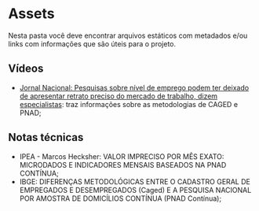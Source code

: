 # Assets

Nesta pasta você deve encontrar arquivos estáticos com metadados e/ou links com informações que são úteis para o projeto.

## Vídeos

* [Jornal Nacional: Pesquisas sobre nível de emprego podem ter deixado de apresentar retrato preciso do mercado de trabalho, dizem especialistas](https://globoplay.globo.com/v/9479568/): traz informações sobre as metodologias de CAGED e PNAD;

## Notas técnicas
* IPEA - Marcos Hecksher: VALOR IMPRECISO POR MÊS EXATO: MICRODADOS E INDICADORES MENSAIS BASEADOS NA PNAD CONTÍNUA;
* IBGE: DIFERENÇAS METODOLÓGICAS ENTRE O CADASTRO GERAL DE EMPREGADOS E DESEMPREGADOS (Caged) E A PESQUISA NACIONAL POR AMOSTRA DE DOMICÍLIOS CONTÍNUA (PNAD Contínua);